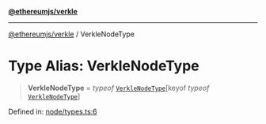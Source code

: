 [**@ethereumjs/verkle**](../README.md)

***

[@ethereumjs/verkle](../README.md) / VerkleNodeType

# Type Alias: VerkleNodeType

> **VerkleNodeType** = *typeof* [`VerkleNodeType`](../variables/VerkleNodeType.md)\[keyof *typeof* [`VerkleNodeType`](../variables/VerkleNodeType.md)\]

Defined in: [node/types.ts:6](https://github.com/ethereumjs/ethereumjs-monorepo/blob/master/packages/verkle/src/node/types.ts#L6)
